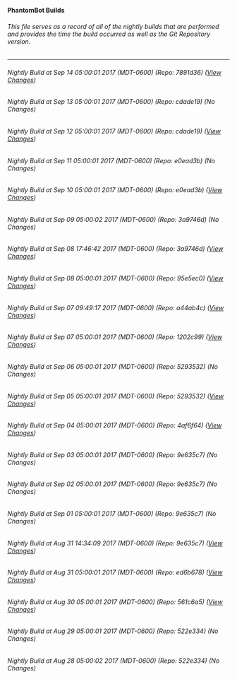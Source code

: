 **PhantomBot Builds**

###### This file serves as a record of all of the nightly builds that are performed and provides the time the build occurred as well as the Git Repository version.
-------------------------------------------------------------------------------------------------------------
###### Nightly Build at Sep 14 05:00:01 2017 (MDT-0600) (Repo: 7891d36) ([View Changes](https://github.com/PhantomBot/PhantomBot/compare/cdade19...7891d36))
###### Nightly Build at Sep 13 05:00:01 2017 (MDT-0600) (Repo: cdade19) (No Changes)
###### Nightly Build at Sep 12 05:00:01 2017 (MDT-0600) (Repo: cdade19) ([View Changes](https://github.com/PhantomBot/PhantomBot/compare/e0ead3b...cdade19))
###### Nightly Build at Sep 11 05:00:01 2017 (MDT-0600) (Repo: e0ead3b) (No Changes)
###### Nightly Build at Sep 10 05:00:01 2017 (MDT-0600) (Repo: e0ead3b) ([View Changes](https://github.com/PhantomBot/PhantomBot/compare/3a9746d...e0ead3b))
###### Nightly Build at Sep 09 05:00:02 2017 (MDT-0600) (Repo: 3a9746d) (No Changes)
###### Nightly Build at Sep 08 17:46:42 2017 (MDT-0600) (Repo: 3a9746d) ([View Changes](https://github.com/PhantomBot/PhantomBot/compare/95e5ec0...3a9746d))
###### Nightly Build at Sep 08 05:00:01 2017 (MDT-0600) (Repo: 95e5ec0) ([View Changes](https://github.com/PhantomBot/PhantomBot/compare/a44ab4c...95e5ec0))
###### Nightly Build at Sep 07 09:49:17 2017 (MDT-0600) (Repo: a44ab4c) ([View Changes](https://github.com/PhantomBot/PhantomBot/compare/1202c99...a44ab4c))
###### Nightly Build at Sep 07 05:00:01 2017 (MDT-0600) (Repo: 1202c99) ([View Changes](https://github.com/PhantomBot/PhantomBot/compare/5293532...1202c99))
###### Nightly Build at Sep 06 05:00:01 2017 (MDT-0600) (Repo: 5293532) (No Changes)
###### Nightly Build at Sep 05 05:00:01 2017 (MDT-0600) (Repo: 5293532) ([View Changes](https://github.com/PhantomBot/PhantomBot/compare/4af6f64...5293532))
###### Nightly Build at Sep 04 05:00:01 2017 (MDT-0600) (Repo: 4af6f64) ([View Changes](https://github.com/PhantomBot/PhantomBot/compare/9e635c7...4af6f64))
###### Nightly Build at Sep 03 05:00:01 2017 (MDT-0600) (Repo: 9e635c7) (No Changes)
###### Nightly Build at Sep 02 05:00:01 2017 (MDT-0600) (Repo: 9e635c7) (No Changes)
###### Nightly Build at Sep 01 05:00:01 2017 (MDT-0600) (Repo: 9e635c7) (No Changes)
###### Nightly Build at Aug 31 14:34:09 2017 (MDT-0600) (Repo: 9e635c7) ([View Changes](https://github.com/PhantomBot/PhantomBot/compare/ed6b678...9e635c7))
###### Nightly Build at Aug 31 05:00:01 2017 (MDT-0600) (Repo: ed6b678) ([View Changes](https://github.com/PhantomBot/PhantomBot/compare/561c6a5...ed6b678))
###### Nightly Build at Aug 30 05:00:01 2017 (MDT-0600) (Repo: 561c6a5) ([View Changes](https://github.com/PhantomBot/PhantomBot/compare/522e334...561c6a5))
###### Nightly Build at Aug 29 05:00:01 2017 (MDT-0600) (Repo: 522e334) (No Changes)
###### Nightly Build at Aug 28 05:00:02 2017 (MDT-0600) (Repo: 522e334) (No Changes)
